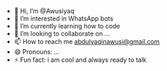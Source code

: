- 👋 Hi, I’m @Awusiyaq
- 👀 I’m interested in WhatsApp bots
- 🌱 I’m currently learning how to code
- 💞️ I’m looking to collaborate on ...
- 📫 How to reach me abdulyaqinawusi@gmail.com
- 😄 Pronouns: ...
- ⚡ Fun fact: i am cool and always ready to talk

<!---
Awusiyaq/Awusiyaq is a ✨ special ✨ repository because its `README.md` (this file) appears on your GitHub profile.
You can click the Preview link to take a look at your changes.
--->
